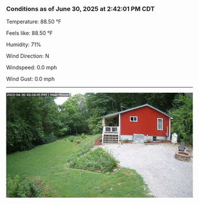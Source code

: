 ### Conditions as of June 30, 2025 at 2:42:01 PM CDT 

Temperature: 88.50 &deg;F

Feels like: 88.50 &deg;F

Humidity: 71%

Wind Direction: N

Windspeed: 0.0 mph

Wind Gust: 0.0 mph

---

<img src="./images/latest.jpeg"/>

